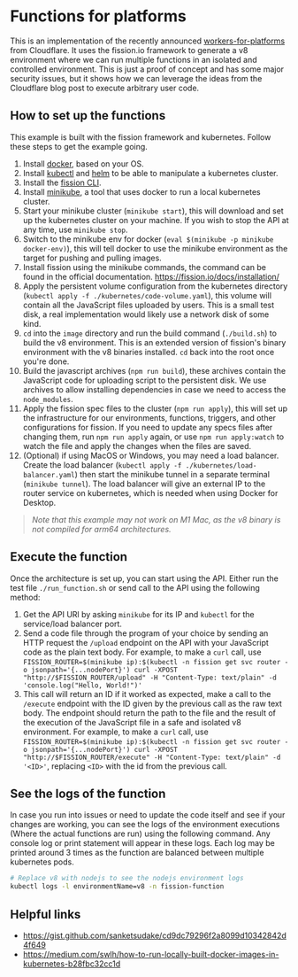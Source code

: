 # Functions for platforms
This is an implementation of the recently announced [workers-for-platforms](https://blog.cloudflare.com/workers-for-platforms)
from Cloudflare. It uses the fission.io framework to generate a v8 environment where we can run multiple functions 
in an isolated and controlled environment. This is just a proof of concept and has some major security issues, but 
it shows how we can leverage the ideas from the Cloudflare blog post to execute arbitrary user code.

## How to set up the functions
This example is built with the fission framework and kubernetes. Follow these steps to get the example going.

1. Install [docker](https://docs.docker.com/get-docker/), based on your OS.
2. Install [kubectl](https://kubernetes.io/docs/tasks/tools/) and [helm](https://helm.sh/docs/intro/install/) to be 
   able to manipulate a kubernetes cluster.
3. Install the [fission CLI](https://fission.io/docs/installation/#install-fission-cli).
4. Install [minikube](https://minikube.sigs.k8s.io/docs/start/), a tool that uses docker to run a local kubernetes cluster.
5. Start your minikube cluster (`minikube start`), this will download and set up the kubernetes cluster on your 
   machine. If you wish to stop the API at any time, use `minikube stop`.
6. Switch to the minikube env for docker (`eval $(minikube -p minikube docker-env)`), this will tell docker to use 
   the minikube environment as the target for pushing and pulling images. 
7. Install fission using the minikube commands, the command can be found in the official documentation. https://fission.io/docs/installation/
8. Apply the persistent volume configuration from the kubernetes directory (`kubectl apply -f ./kubernetes/code-volume.yaml`), 
   this volume will contain all the JavaScript files uploaded by users. This is a small test disk, a real implementation 
   would likely use a network disk of some kind.
9. `cd` into the `image` directory and run the build command (`./build.sh`) to build the v8 environment. This is an 
   extended version of fission's binary environment with the v8 binaries installed. `cd` back into the root once you're done.
10. Build the javascript archives (`npm run build`), these archives contain the JavaScript code for uploading script to the persistent disk. 
    We use archives to allow installing dependencies in case we need to access the `node_modules`.
11. Apply the fission spec files to the cluster (`npm run apply`), this will set up the infrastructure for our 
    environments, functions, triggers, and other configurations for fission. If you need to update any specs files 
    after changing them, run `npm run apply` again, or use `npm run apply:watch` to watch the file and apply the 
    changes when the files are saved.
12. (Optional) if using MacOS or Windows, you may need a load balancer. Create the load balancer
    (`kubectl apply -f ./kubernetes/load-balancer.yaml`) then start the minikube tunnel in a separate terminal 
    (`minikube tunnel`). The load balancer will give an external IP to the router service on kubernetes, which is 
    needed when using Docker for Desktop.

> _Note that this example may not work on M1 Mac, as the v8 binary is not compiled for arm64 architectures._

## Execute the function
Once the architecture is set up, you can start using the API. Either run the test file `./run_function.sh` or send 
call to the API using the following method:

1. Get the API URl by asking `minikube` for its IP and `kubectl` for the service/load balancer port.
2. Send a code file through the program of your choice by sending an HTTP request the `/upload` endpoint on the API with your JavaScript 
code as the plain text body. For example, to make a `curl` call, use `FISSION_ROUTER=$(minikube ip):$(kubectl -n fission get svc router -o jsonpath='{...nodePort}') curl -XPOST "http://$FISSION_ROUTER/upload" -H "Content-Type: text/plain" -d 'console.log("Hello, World!")'`
3. This call will return an ID if it worked as expected, make a call to the `/execute` endpoint with the ID given by the previous call as the raw text body. The endpoint should return the path to the file and the result of the execution of the JavaScript file in a safe and isolated v8 environment. For example, to make a `curl` call, use `FISSION_ROUTER=$(minikube ip):$(kubectl -n fission get svc router -o jsonpath='{...nodePort}') curl -XPOST "http://$FISSION_ROUTER/execute" -H "Content-Type: text/plain" -d '<ID>'`, replacing `<ID>` with the id from the previous call.

## See the logs of the function
In case you run into issues or need to update the code itself and see if your changes are working, you can see the 
logs of the environment executions (Where the actual functions are run) using the following command. Any console log 
or print statement will appear in these logs. Each log may be printed around 3 times as the function are balanced 
between multiple kubernetes pods.

```bash
# Replace v8 with nodejs to see the nodejs environment logs
kubectl logs -l environmentName=v8 -n fission-function 
```

## Helpful links
- https://gist.github.com/sanketsudake/cd9dc79296f2a8099d10342842d4f649
- https://medium.com/swlh/how-to-run-locally-built-docker-images-in-kubernetes-b28fbc32cc1d

